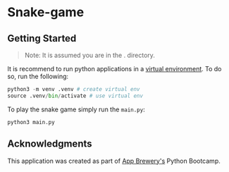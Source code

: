 # Snake-game

## Getting Started

> Note: It is assumed you are in the . directory.

It is recommend to run python applications in a [virtual environment](https://docs.python.org/3/library/venv.html). To do so, run the following:

```python
python3 -m venv .venv # create virtual env
source .venv/bin/activate # use virtual env
```

To play the snake game simply run the `main.py`:

```
python3 main.py
```

## Acknowledgments

This application was created as part of [App Brewery's](https://appbrewery.com/) Python Bootcamp.
